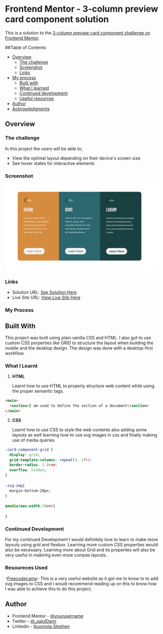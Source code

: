 # Frontend Mentor - 3-column preview card component solution

This is a solution to the [3-column preview card component challenge on Frontend Mentor](https://www.frontendmentor.io/challenges/3column-preview-card-component-pH92eAR2-).

##Table of Contents

- [Overview](#overview)
  - [The challenge](#the-challenge)
  - [Screenshot](#screenshot)
  - [Links](#links)
- [My process](#my-process)
  - [Built with](#built-with)
  - [What I learned](#what-i-learned)
  - [Continued development](#continued-development)
  - [Useful resources](#useful-resources)
- [Author](#author)
- [Acknowledgments](#acknowledgments)

## Overview

### The challenge

In this project the users will be able to;

- View the optimal layout depending on their device's screen size
- See hover states for interactive elements

### Screenshot

![3-column-preview-card-component](challenge-screenshot/Screenshot-3-column-preview-card.png)

### Links

- Solution URL: [See Solution Here](https://github.com/stephenikuomola/3-column-preview-card-component)
- Live Site URL: [View Live Site Here](https://stephenikuomola.github.io/3-column-preview-card-component/)

### My Process

## Built With

This project was built using plain vanilla CSS and HTML. I also got to use custom CSS porperties like GRID to structure the layout when building the mobile and the desktop design. The design was done with a desktop-first workflow.

### What I Learnt

1. **HTML**

   Learnt how to use HTML to properly structure web content while using the proper semantic tags.

```html
<main>
  <section>I am used to define the section of a document</section>
</main>
```

2. **CSS**

   Learnt how to use CSS to style the web contents alos adding some layouts as well learning how to use svg images in css and finally making use of media queries

```css
.card-component-grid {
  display: grid;
  grid-template-columns: repeat(3, 1fr);
  border-radius: 1.8rem;
  overflow: hidden;
}

.svg-img{
  margin-bottom-20px;
}

@media(max-width:28em){

}
```

### Continued Development

For my continued Development I would definitely love to learn to make more layouts using grid and flexbox. Learning more custom CSS properties would also be necessary. Learning more about Grid and its properites will also be very useful in makinhg even more compex layouts.

### Resoureces Used

-[Freecodecamp](https://www.freecodecamp.org/news/use-svg-images-in-css-html)- This is a very useful website as it got me to know to to add svg images to CSS and I would recommend reading up on this to know how I was able to achieve this to do this project.

## Author

- Frontend Mentor - [@yourusername](https://www.frontendmentor.io/profile/stephenikuomola)
- Twitter - [@\_salutDami](https://www.twitter.com/stephenikuomola)
- Linkedin - [Ikuomola Stephen](https://www.linkedin.com/in/Ikuomola-Stephen/)
